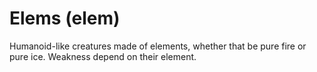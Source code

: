 # Elems (elem)
  Humanoid-like creatures made of elements, whether that be pure fire or pure ice. Weakness depend on their element.